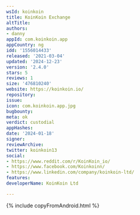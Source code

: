 ```yaml
---
wsId: koinkoin
title: KoinKoin Exchange
altTitle: 
authors:
- danny
appId: com.koinkoin.app
appCountry: ng
idd: '1556014433'
released: '2021-03-04'
updated: '2024-12-23'
version: '2.4.0'
stars: 5
reviews: 1
size: '476810240'
website: https://koinkoin.io/
repository: 
issue: 
icon: com.koinkoin.app.jpg
bugbounty: 
meta: ok
verdict: custodial
appHashes: 
date: '2024-01-18'
signer: 
reviewArchive: 
twitter: koinkoin13
social:
- https://www.reddit.com/r/KoinKoin_io/
- https://www.facebook.com/Koinkoinn/
- https://www.linkedin.com/company/koinkoin-ltd/
features: 
developerName: KoinKoin Ltd

---
```


{% include copyFromAndroid.html %}